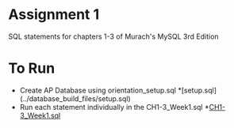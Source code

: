 # Assignment 1
SQL statements for chapters 1-3 of Murach's MySQL 3rd Edition

# To Run
* Create AP Database using orientation_setup.sql
    *[setup.sql] (../database_build_files/setup.sql)
* Run each statement individually in the CH1-3_Week1.sql
    *[CH1-3_Week1.sql](CH1-3_Week1.sql)